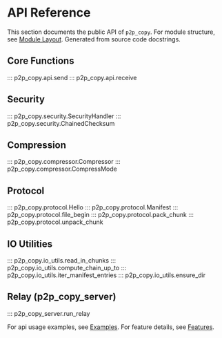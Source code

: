# API Reference

This section documents the public API of `p2p_copy`. For module structure, see [Module Layout](./layout.md). Generated from source code docstrings.

## Core Functions

::: p2p_copy.api.send
::: p2p_copy.api.receive

## Security

::: p2p_copy.security.SecurityHandler
::: p2p_copy.security.ChainedChecksum

## Compression

::: p2p_copy.compressor.Compressor
::: p2p_copy.compressor.CompressMode

## Protocol

::: p2p_copy.protocol.Hello
::: p2p_copy.protocol.Manifest
::: p2p_copy.protocol.file_begin
::: p2p_copy.protocol.pack_chunk
::: p2p_copy.protocol.unpack_chunk

## IO Utilities

::: p2p_copy.io_utils.read_in_chunks
::: p2p_copy.io_utils.compute_chain_up_to
::: p2p_copy.io_utils.iter_manifest_entries
::: p2p_copy.io_utils.ensure_dir

## Relay (p2p_copy_server)

::: p2p_copy_server.run_relay

For api usage examples, see [Examples](../examples). For feature details, see [Features](./features.md).
